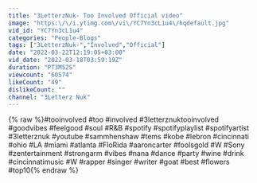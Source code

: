 ```yaml
---
title: "3LetterzNuk- Too Involved Official video"
image: "https:\/\/i.ytimg.com\/vi\/YC7Yn3cL1u4\/hqdefault.jpg"
vid_id: "YC7Yn3cL1u4"
categories: "People-Blogs"
tags: ["3LetterzNuk-","Involved","Official"]
date: "2022-03-22T12:19:05+03:00"
vid_date: "2022-03-18T03:59:19Z"
duration: "PT3M52S"
viewcount: "60574"
likeCount: "49"
dislikeCount: ""
channel: "3Letterz Nuk"
---
```

{% raw %}#tooinvolved #too #involved #3letterznuktooinvolved #goodvibes #feelgood #soul #R&amp;B #spotify #spotifyplaylist #spotifyartist #3letterznuk #youtube #sammhenshaw #tems #kobe #lebron #cincinnati #ohio #LA #miami #atlanta #FloRida #aaroncarter #foolsgold #W #Sony #zentertainment #strongarm #vibes #nana #dance #party #wine #drink <br />#cincinnatimusic #W #rapper #singer #writer #goat #best #flowers #top10{% endraw %}
